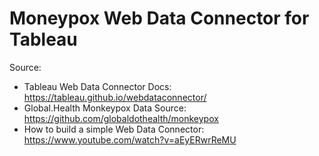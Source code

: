 # Moneypox Web Data Connector for Tableau

Source:
- Tableau Web Data Connector Docs: https://tableau.github.io/webdataconnector/
- Global.Health Monkeypox Data Source: https://github.com/globaldothealth/monkeypox
- How to build a simple Web Data Connector: https://www.youtube.com/watch?v=aEyERwrReMU

